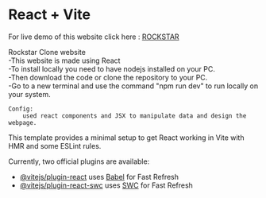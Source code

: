 # React + Vite

For live demo of this website click here : [ROCKSTAR](https://alam-rockstar-clone.netlify.app/)

 Rockstar Clone website <br>
    -This website is made using React<br>
    -To install locally you need to have nodejs installed on your PC.<br>
    -Then download the code or clone the repository to your PC.<br>
    -Go to a new terminal and use the command "npm run dev" to run locally on your system.<br>
    
    Config:
        used react components and JSX to manipulate data and design the webpage.


This template provides a minimal setup to get React working in Vite with HMR and some ESLint rules.

Currently, two official plugins are available:

- [@vitejs/plugin-react](https://github.com/vitejs/vite-plugin-react/blob/main/packages/plugin-react/README.md) uses [Babel](https://babeljs.io/) for Fast Refresh
- [@vitejs/plugin-react-swc](https://github.com/vitejs/vite-plugin-react-swc) uses [SWC](https://swc.rs/) for Fast Refresh
